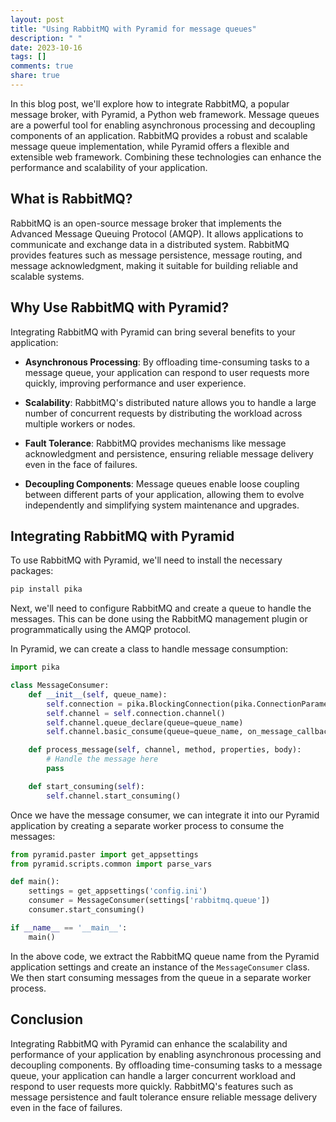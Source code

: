 ```yaml
---
layout: post
title: "Using RabbitMQ with Pyramid for message queues"
description: " "
date: 2023-10-16
tags: []
comments: true
share: true
---
```


In this blog post, we'll explore how to integrate RabbitMQ, a popular message broker, with Pyramid, a Python web framework. Message queues are a powerful tool for enabling asynchronous processing and decoupling components of an application. RabbitMQ provides a robust and scalable message queue implementation, while Pyramid offers a flexible and extensible web framework. Combining these technologies can enhance the performance and scalability of your application.

## What is RabbitMQ?

RabbitMQ is an open-source message broker that implements the Advanced Message Queuing Protocol (AMQP). It allows applications to communicate and exchange data in a distributed system. RabbitMQ provides features such as message persistence, message routing, and message acknowledgment, making it suitable for building reliable and scalable systems.

## Why Use RabbitMQ with Pyramid?

Integrating RabbitMQ with Pyramid can bring several benefits to your application:

- **Asynchronous Processing**: By offloading time-consuming tasks to a message queue, your application can respond to user requests more quickly, improving performance and user experience.

- **Scalability**: RabbitMQ's distributed nature allows you to handle a large number of concurrent requests by distributing the workload across multiple workers or nodes.

- **Fault Tolerance**: RabbitMQ provides mechanisms like message acknowledgment and persistence, ensuring reliable message delivery even in the face of failures.

- **Decoupling Components**: Message queues enable loose coupling between different parts of your application, allowing them to evolve independently and simplifying system maintenance and upgrades.

## Integrating RabbitMQ with Pyramid

To use RabbitMQ with Pyramid, we'll need to install the necessary packages:

```bash
pip install pika
```

Next, we'll need to configure RabbitMQ and create a queue to handle the messages. This can be done using the RabbitMQ management plugin or programmatically using the AMQP protocol.

In Pyramid, we can create a class to handle message consumption:

```python
import pika

class MessageConsumer:
    def __init__(self, queue_name):
        self.connection = pika.BlockingConnection(pika.ConnectionParameters('localhost'))
        self.channel = self.connection.channel()
        self.channel.queue_declare(queue=queue_name)
        self.channel.basic_consume(queue=queue_name, on_message_callback=self.process_message)

    def process_message(self, channel, method, properties, body):
        # Handle the message here
        pass

    def start_consuming(self):
        self.channel.start_consuming()
```

Once we have the message consumer, we can integrate it into our Pyramid application by creating a separate worker process to consume the messages:

```python
from pyramid.paster import get_appsettings
from pyramid.scripts.common import parse_vars

def main():
    settings = get_appsettings('config.ini')
    consumer = MessageConsumer(settings['rabbitmq.queue'])
    consumer.start_consuming()

if __name__ == '__main__':
    main()
```

In the above code, we extract the RabbitMQ queue name from the Pyramid application settings and create an instance of the `MessageConsumer` class. We then start consuming messages from the queue in a separate worker process.

## Conclusion

Integrating RabbitMQ with Pyramid can enhance the scalability and performance of your application by enabling asynchronous processing and decoupling components. By offloading time-consuming tasks to a message queue, your application can handle a larger concurrent workload and respond to user requests more quickly. RabbitMQ's features such as message persistence and fault tolerance ensure reliable message delivery even in the face of failures.